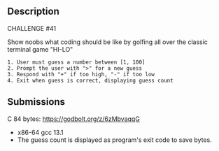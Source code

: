 ## Description
CHALLENGE #41

Show noobs what coding should be like by golfing all over the classic terminal game "HI-LO"
```
1. User must guess a number between [1, 100]
2. Prompt the user with ">" for a new guess
3. Respond with "+" if too high, "-" if too low
4. Exit when guess is correct, displaying guess count 
```

## Submissions
C 84 bytes: https://godbolt.org/z/6zMbvaqqG
- x86-64 gcc 13.1
- The guess count is displayed as program's exit code to save bytes.